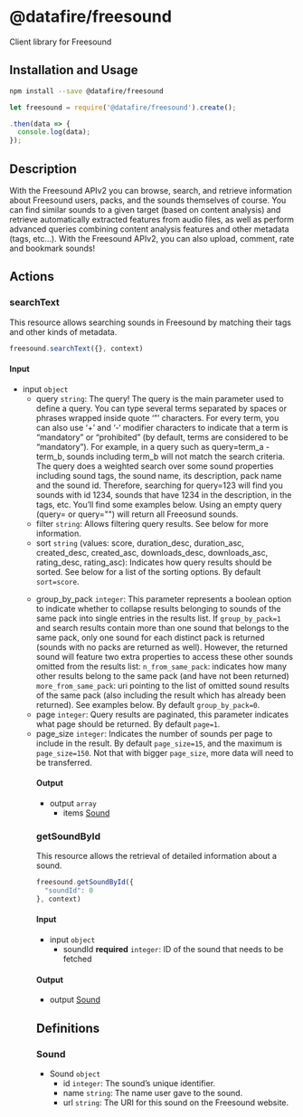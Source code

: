 # @datafire/freesound

Client library for Freesound

## Installation and Usage
```bash
npm install --save @datafire/freesound
```
```js
let freesound = require('@datafire/freesound').create();

.then(data => {
  console.log(data);
});
```

## Description

With the Freesound APIv2 you can browse, search, and retrieve information about Freesound users, packs, and the sounds themselves of course. You can find similar sounds to a given target (based on content analysis) and retrieve automatically extracted features from audio files, as well as perform advanced queries combining content analysis features and other metadata (tags, etc...). With the Freesound APIv2, you can also upload, comment, rate and bookmark sounds!

## Actions

### searchText
This resource allows searching sounds in Freesound by matching their tags and other kinds of metadata.


```js
freesound.searchText({}, context)
```

#### Input
* input `object`
  * query `string`: The query! The query is the main parameter used to define a query. You can type several terms separated by spaces or phrases wrapped inside quote ‘”’ characters. For every term, you can also use ‘+’ and ‘-‘ modifier characters to indicate that a term is “mandatory” or “prohibited” (by default, terms are considered to be “mandatory”). For example, in a query such as query=term_a -term_b, sounds including term_b will not match the search criteria. The query does a weighted search over some sound properties including sound tags, the sound name, its description, pack name and the sound id. Therefore, searching for query=123 will find you sounds with id 1234, sounds that have 1234 in the description, in the tags, etc. You’ll find some examples below. Using an empty query (query= or query="") will return all Freeosund sounds.
  * filter `string`: Allows filtering query results. See below for more information.
  * sort `string` (values: score, duration_desc, duration_asc, created_desc, created_asc, downloads_desc, downloads_asc, rating_desc, rating_asc): Indicates how query results should be sorted. See below for a list of the sorting options. By default `sort=score`. <p> <table>
  * group_by_pack `integer`: This parameter represents a boolean option to indicate whether to collapse results belonging to sounds of the same pack into single entries in the results list. If `group_by_pack=1` and search results contain more than one sound that belongs to the same pack, only one sound for each distinct pack is returned (sounds with no packs are returned as well). However, the returned sound will feature two extra properties to access these other sounds omitted from the results list: `n_from_same_pack`: indicates how many other results belong to the same pack (and have not been returned) `more_from_same_pack`: uri pointing to the list of omitted sound results of the same pack (also including the result which has already been returned). See examples below. By default `group_by_pack=0`.
  * page `integer`: Query results are paginated, this parameter indicates what page should be returned. By default `page=1`.
  * page_size `integer`: Indicates the number of sounds per page to include in the result. By default `page_size=15`, and the maximum is `page_size=150`. Not that with bigger `page_size`, more data will need to be transferred.

#### Output
* output `array`
  * items [Sound](#sound)

### getSoundById
This resource allows the retrieval of detailed information about a sound.


```js
freesound.getSoundById({
  "soundId": 0
}, context)
```

#### Input
* input `object`
  * soundId **required** `integer`: ID of the sound that needs to be fetched

#### Output
* output [Sound](#sound)



## Definitions

### Sound
* Sound `object`
  * id `integer`: The sound’s unique identifier.
  * name `string`: The name user gave to the sound.
  * url `string`: The URI for this sound on the Freesound website.


